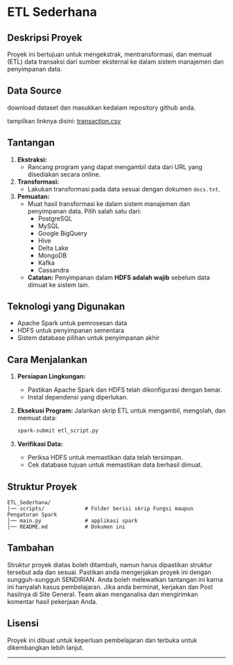 # ETL Sederhana

## Deskripsi Proyek
Proyek ini bertujuan untuk mengekstrak, mentransformasi, dan memuat (ETL) data transaksi dari sumber eksternal ke dalam sistem manajemen dan penyimpanan data.

## Data Source
download dataset dan masukkan kedalam repository github anda.

tampilkan linknya disini:
[transaction.csv](https://github.com/EgoEquusFebrianto/data_resource/blob/main/spark/transaction.csv)

## Tantangan
1. **Ekstraksi:**
   - Rancang program yang dapat mengambil data dari URL yang disediakan secara online.
2. **Transformasi:**
   - Lakukan transformasi pada data sesuai dengan dokumen `docs.txt`.
3. **Pemuatan:**
   - Muat hasil transformasi ke dalam sistem manajemen dan penyimpanan data. Pilih salah satu dari:
     - PostgreSQL
     - MySQL
     - Google BigQuery
     - Hive
     - Delta Lake
     - MongoDB
     - Kafka
     - Cassandra
   - **Catatan:** Penyimpanan dalam **HDFS adalah wajib** sebelum data dimuat ke sistem lain.

## Teknologi yang Digunakan
- Apache Spark untuk pemrosesan data
- HDFS untuk penyimpanan sementara
- Sistem database pilihan untuk penyimpanan akhir

## Cara Menjalankan
1. **Persiapan Lingkungan:**
   - Pastikan Apache Spark dan HDFS telah dikonfigurasi dengan benar.
   - Instal dependensi yang diperlukan.

2. **Eksekusi Program:**
   Jalankan skrip ETL untuk mengambil, mengolah, dan memuat data:
   ```bash
   spark-submit etl_script.py
   ```

3. **Verifikasi Data:**
   - Periksa HDFS untuk memastikan data telah tersimpan.
   - Cek database tujuan untuk memastikan data berhasil dimuat.

## Struktur Proyek
```
ETL_Sederhana/
│── scripts/             # Folder berisi skrip Fungsi maupun Pengaturan Spark
│── main.py              # applikasi spark
│── README.md            # Dokumen ini
```

## Tambahan
Struktur proyek diatas boleh ditambah, namun harus dipastikan struktur tersebut ada dan sesuai. Pastikan anda mengerjakan proyek ini dengan sungguh-sungguh SENDIRIAN. Anda boleh melewatkan tantangan ini karna ini hanyalah kasus pembelajaran. Jika anda berminat, kerjakan dan Post hasilnya di Site General. Team akan menganalisa dan mengirimkan komentar hasil pekerjaan Anda.

## Lisensi
Proyek ini dibuat untuk keperluan pembelajaran dan terbuka untuk dikembangkan lebih lanjut.

---
